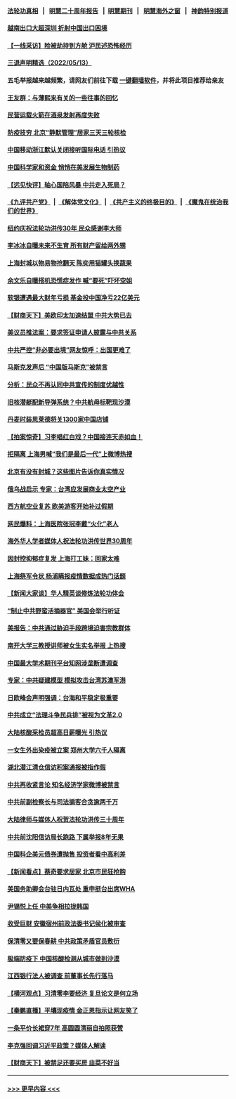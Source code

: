 #### [法轮功真相](https://github.com/gfw-breaker/truth/blob/master/README.md?t=0) &nbsp;&nbsp;|&nbsp;&nbsp; [明慧二十周年报告](https://github.com/gfw-breaker/mh-reports/blob/master/README.md?t=0) &nbsp;&nbsp;|&nbsp;&nbsp;[明慧期刊](https://github.com/gfw-breaker/mh-qikan) &nbsp;&nbsp;|&nbsp;&nbsp; [明慧海外之窗](https://github.com/gfw-breaker/mh-news/blob/master/README.md?t=0) &nbsp;&nbsp;|&nbsp;&nbsp; [神韵特别报道](https://github.com/gfw-breaker/mh-news/blob/master/shenyun.md?t=0)
#### [越南出口大超深圳 折射中国出口困境](../pages/nsc413/n13736418.md?t=05141251) 
#### [【一线采访】险被劫持到方舱 沪民述恐怖经历](../pages/nsc413/n13735476.md?t=05141251) 
#### [三退声明精选（2022/05/13）](../pages/nsc413/n13736419.md?t=05141251) 
#### 五毛举报越来越频繁，请网友们前往下载 [一键翻墙软件](https://github.com/gfw-breaker/ssr-accounts)，并将此项目推荐给亲友
#### [王友群：与薄熙来有关的一些往事的回忆](../pages/nsc413/n13735160.md?t=05141251) 
#### [民营运载火箭在酒泉发射再度失败](../pages/nsc413/n13736353.md?t=05141251) 
#### [防疫技穷 北京“静默管理”居家三天三轮核检](../pages/nsc413/n13736366.md?t=05141251) 
#### [中国移动浙江默认关闭接听国际电话 引热议](../pages/nsc413/n13736295.md?t=05141251) 
#### [中国科学家和资金 悄悄在美发展生物制药](../pages/nsc413/n13736311.md?t=05141251) 
#### [【远见快评】轴心国陷风暴 中共走入死局？](../pages/nsc413/n13736227.md?t=05141251) 
#### [《九评共产党》](https://github.com/begood0513/9ping.md/blob/master/README.md) &nbsp;|&nbsp; [《解体党文化》](../../../../jtdwh.md/blob/master/README.md)  &nbsp;|&nbsp; [《共产主义的终极目的》](../../../../gczydzjmd.md/blob/master/README.md) &nbsp;|&nbsp; [《魔鬼在统治我们的世界》](../../../../mgztzwmdsj.md/blob/master/README.md) 
#### [纽约庆祝法轮功洪传30年 民众感谢李大师](../pages/nsc413/n13736244.md?t=05141251) 
#### [李冰冰自曝未来不生育 所有财产留给两外甥](../pages/nsc413/n13735983.md?t=05141251) 
#### [上海封城以物易物抢翻天 陈奕用猫罐头换蔬果](../pages/nsc413/n13736156.md?t=05141251) 
#### [余文乐自曝搭机恐慌症发作 喊“要死”吓坏空姐](../pages/nsc413/n13735993.md?t=05141251) 
#### [软银遭遇最大财年亏损 基金投中国净亏22亿美元](../pages/nsc413/n13736247.md?t=05141251) 
#### [【财商天下】美欧印太加速结盟 中共大势已去](../pages/nsc413/n13736239.md?t=05141251) 
#### [美议员推法案：要求签证申请人披露与中共关系](../pages/nsc413/n13736223.md?t=05141251) 
#### [中共严控“非必要出境”网友惊呼：出国更难了](../pages/nsc413/n13735911.md?t=05141251) 
#### [马斯克发声后 “中国版马斯克”被禁言](../pages/nsc413/n13736189.md?t=05141251) 
#### [分析：民众不再认同中共宣传的制度优越性](../pages/nsc413/n13736061.md?t=05141251) 
#### [旧核潜艇配新导弹系统？中共航母标靶现沙漠](../pages/nsc413/n13735969.md?t=05141251) 
#### [丹麦时装思莱德将关1300家中国店铺](../pages/nsc413/n13736064.md?t=05141251) 
#### [【拍案惊奇】习李唱红白戏？中国接连天赤如血！](../pages/nsc413/n13735819.md?t=05141251) 
#### [拒隔离 上海男喊“我们是最后一代”上微博热搜](../pages/nsc413/n13735808.md?t=05141251) 
#### [北京有没有封城？这些图片告诉你真实情况](../pages/nsc413/n13735934.md?t=05141251) 
#### [俄乌战启示 专家：台湾应发展商业太空产业](../pages/nsc413/n13735827.md?t=05141251) 
#### [西方航空业复苏 欧美游客开始补过假期](../pages/nsc413/n13735890.md?t=05141251) 
#### [网民爆料：上海医院张冠李戴“火化”老人](../pages/nsc413/n13735862.md?t=05141251) 
#### [海外华人学者媒体人祝法轮功洪传世界30周年](../pages/nsc413/n13735835.md?t=05141251) 
#### [因封控抑郁症复发 上海打工妹：回家太难](../pages/nsc413/n13735860.md?t=05141251) 
#### [上海祭军令状 杨浦瞒报疫情数据成热门话题](../pages/nsc413/n13735363.md?t=05141251) 
#### [【新闻大家谈】华人精英谈修炼法轮功体会](../pages/nsc413/n13735765.md?t=05141251) 
#### [“制止中共野蛮活摘器官” 美国会举行听证](../pages/nsc413/n13735831.md?t=05141251) 
#### [美报告：中共通过胁迫手段跨境迫害宗教群体](../pages/nsc413/n13735743.md?t=05141251) 
#### [南开大学三教授讲师被女生实名举报 上热搜](../pages/nsc413/n13735702.md?t=05141251) 
#### [中国最大学术期刊平台知网涉垄断遭调查](../pages/nsc413/n13735700.md?t=05141251) 
#### [专家：中共疑建模型 模拟攻击台湾苏澳军港](../pages/nsc413/n13735356.md?t=05141251) 
#### [日欧峰会声明强调：台海和平稳定极重要](../pages/nsc413/n13735281.md?t=05141251) 
#### [中共成立“法理斗争民兵排”被视为文革2.0](../pages/nsc413/n13735380.md?t=05141251) 
#### [大陆核酸采检员超高日薪曝光 引热议](../pages/nsc413/n13735286.md?t=05141251) 
#### [一女生外出染疫被立案 郑州大学六千人隔离](../pages/nsc413/n13735283.md?t=05141251) 
#### [湖北潜江清仓信访积案通报被指作假](../pages/nsc413/n13735260.md?t=05141251) 
#### [中共再收紧言论 知名经济学家微博被禁言](../pages/nsc413/n13735194.md?t=05141251) 
#### [中共前副检察长与司法掮客合贪逾两千万](../pages/nsc413/n13735043.md?t=05141251) 
#### [大陆律师与媒体人祝贺法轮功洪传三十周年](../pages/nsc413/n13735062.md?t=05141251) 
#### [中共前沈阳信访局长跑路 下属举报8年无果](../pages/nsc413/n13734994.md?t=05141251) 
#### [中国科企美元债券遭抛售 投资者看中高利差](../pages/nsc413/n13735182.md?t=05141251) 
#### [【新闻看点】蔡奇要求居家 北京市民狂抢购](../pages/nsc413/n13734674.md?t=05141251) 
#### [美国务助卿会台驻日内瓦处 重申挺台出席WHA](../pages/nsc413/n13735034.md?t=05141251) 
#### [尹锡悦上任 中美争相拉拢韩国](../pages/nsc413/n13735045.md?t=05141251) 
#### [收受巨财 安徽宿州前政法委书记侯化被审查](../pages/nsc413/n13735028.md?t=05141251) 
#### [保清零又要保春耕 中共政策矛盾官员敷衍](../pages/nsc413/n13735030.md?t=05141251) 
#### [极端防疫下 中国核酸检测从城市做到沙漠](../pages/nsc413/n13734893.md?t=05141251) 
#### [江西银行法人被调查 前董事长先行落马](../pages/nsc413/n13735005.md?t=05141251) 
#### [【横河观点】习清零李要经济 复旦论文是何立场](../pages/nsc413/n13734952.md?t=05141251) 
#### [【秦鹏直播】平壤现疫情 金正恩指示让网友笑了](../pages/nsc413/n13734948.md?t=05141251) 
#### [一条平价长裙穿7年 高圆圆清丽自拍照获赞](../pages/nsc413/n13734895.md?t=05141251) 
#### [李克强回调习近平政策？媒体人解读](../pages/nsc413/n13734863.md?t=05141251) 
#### [【财商天下】被禁足还要买房 韭菜不好当](../pages/nsc413/n13734833.md?t=05141251) 

----
#### [ >>> 更早内容 <<< ](../indexes/nsc413-earlier.md)
